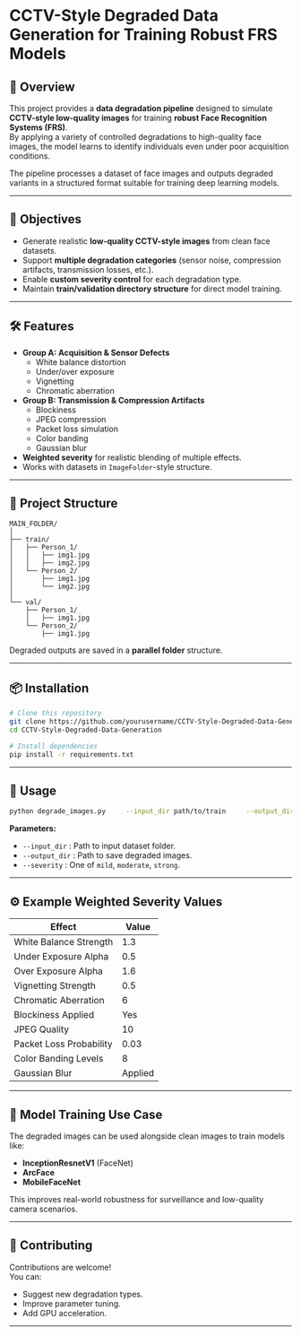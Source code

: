 # CCTV-Style Degraded Data Generation for Training Robust FRS Models

## 📌 Overview
This project provides a **data degradation pipeline** designed to simulate **CCTV-style low-quality images** for training **robust Face Recognition Systems (FRS)**.  
By applying a variety of controlled degradations to high-quality face images, the model learns to identify individuals even under poor acquisition conditions.

The pipeline processes a dataset of face images and outputs degraded variants in a structured format suitable for training deep learning models.

---

## 🎯 Objectives
- Generate realistic **low-quality CCTV-style images** from clean face datasets.
- Support **multiple degradation categories** (sensor noise, compression artifacts, transmission losses, etc.).
- Enable **custom severity control** for each degradation type.
- Maintain **train/validation directory structure** for direct model training.

---

## 🛠 Features
- **Group A: Acquisition & Sensor Defects**
  - White balance distortion
  - Under/over exposure
  - Vignetting
  - Chromatic aberration
- **Group B: Transmission & Compression Artifacts**
  - Blockiness
  - JPEG compression
  - Packet loss simulation
  - Color banding
  - Gaussian blur
- **Weighted severity** for realistic blending of multiple effects.
- Works with datasets in `ImageFolder`-style structure.

---

## 📂 Project Structure
```
MAIN_FOLDER/
│
├── train/
│   ├── Person_1/
│   │   ├── img1.jpg
│   │   ├── img2.jpg
│   └── Person_2/
│       ├── img1.jpg
│       └── img2.jpg
│
└── val/
    ├── Person_1/
    │   ├── img1.jpg
    └── Person_2/
        ├── img1.jpg
```
Degraded outputs are saved in a **parallel folder** structure.

---

## 📦 Installation
```bash
# Clone this repository
git clone https://github.com/yourusername/CCTV-Style-Degraded-Data-Generation.git
cd CCTV-Style-Degraded-Data-Generation

# Install dependencies
pip install -r requirements.txt
```

---

## 🚀 Usage
```bash
python degrade_images.py     --input_dir path/to/train     --output_dir path/to/output_train     --severity mild
```

**Parameters:**
- `--input_dir` : Path to input dataset folder.
- `--output_dir` : Path to save degraded images.
- `--severity` : One of `mild`, `moderate`, `strong`.

---

## ⚙️ Example Weighted Severity Values
| Effect                  | Value  |
|-------------------------|--------|
| White Balance Strength  | 1.3    |
| Under Exposure Alpha    | 0.5    |
| Over Exposure Alpha     | 1.6    |
| Vignetting Strength     | 0.5    |
| Chromatic Aberration    | 6      |
| Blockiness Applied      | Yes    |
| JPEG Quality            | 10     |
| Packet Loss Probability | 0.03   |
| Color Banding Levels    | 8      |
| Gaussian Blur           | Applied|

---

## 🧠 Model Training Use Case
The degraded images can be used alongside clean images to train models like:
- **InceptionResnetV1** (FaceNet)
- **ArcFace**
- **MobileFaceNet**

This improves real-world robustness for surveillance and low-quality camera scenarios.

---

## 🤝 Contributing
Contributions are welcome!  
You can:
- Suggest new degradation types.
- Improve parameter tuning.
- Add GPU acceleration.

---


